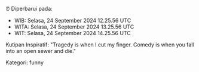 ⏰ Diperbarui pada:
- WIB: Selasa, 24 September 2024 12.25.56 UTC
- WITA: Selasa, 24 September 2024 13.25.56 UTC
- WIT: Selasa, 24 September 2024 14.25.56 UTC

Kutipan Inspiratif:
"Tragedy is when I cut my finger. Comedy is when you fall into an open sewer and die."


Kategori: funny

